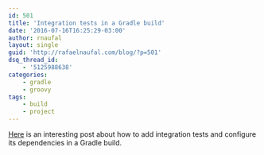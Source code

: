 ```yaml
---
id: 501
title: 'Integration tests in a Gradle build'
date: '2016-07-16T16:25:29-03:00'
author: rnaufal
layout: single
guid: 'http://rafaelnaufal.com/blog/?p=501'
dsq_thread_id:
    - '5125988638'
categories:
    - gradle
    - groovy
tags:
    - build
    - project
---
```


[Here](https://www.petrikainulainen.net/programming/gradle/getting-started-with-gradle-integration-testing/) is an interesting post about how to add integration tests and configure its dependencies in a Gradle build.